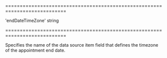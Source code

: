 <!--**
/*-------------------------------------------
    Auto-generated file. Do not modify.
-------------------------------------------

**-->
===========================================================================
<!--default-->'endDateTimeZone'<!--/default-->
<!--type-->string<!--/type-->
===========================================================================

<!--shortDescription-->
Specifies the name of the data source item field that defines the timezone of the appointment end date.
<!--/shortDescription-->

<!--fullDescription-->

<!--/fullDescription-->